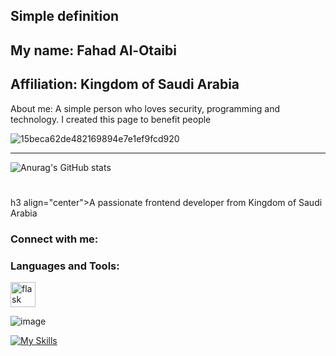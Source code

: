Simple definition
-----------------------
My name: Fahad Al-Otaibi
--
Affiliation: Kingdom of Saudi Arabia
--
About me: A simple person who loves security, programming and technology. 
I created this page to benefit people                                  


![15beca62de482169894e7e1ef9fcd920](https://github.com/user-attachments/assets/43ad112d-d151-459a-aaab-4519a66a956b)



-----------------------
![Anurag's GitHub stats](https://github-readme-stats.vercel.app/api?username=anuraghazra&show_icons=true&theme=transparent)
# 
#
h3 align="center">A passionate frontend developer from Kingdom of Saudi Arabia
</h3>

<h3 align="left">Connect with me:</h3>
<p align="left">
</p>

<h3 align="left">Languages and Tools:</h3>
<p align="left"> <a href="https://flask.palletsprojects.com/" target="_blank" rel="noreferrer"> <img src="https://www.vectorlogo.zone/logos/pocoo_flask/pocoo_flask-icon.svg" alt="flask" width="40" height="40"/> </a> </p> 

![image](https://github.com/user-attachments/assets/8c6ee116-8df3-43a1-863d-fae3528a5a1b)

[![My Skills](https://skillicons.dev/icons?i=js,html,css,wasm)](https://skillicons.dev)
<!--- !)

0x9ini/0x9ini is a ✨ special ✨ repository because its `README.md` (this file) appears on your GitHub profile.
You can click the Preview link to take a look at your changes.
--->
